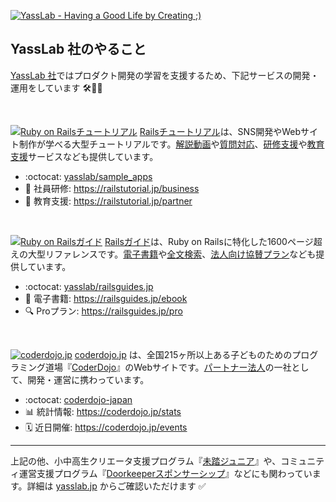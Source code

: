 [![YassLab - Having a Good Life by Creating ;)](https://i.gyazo.com/fadf98b71e1e9c7d1646eaa7c4216dd7.png)](https://yasslab.jp/ja/)

## YassLab 社のやること

[YassLab 社](https://yasslab.jp/ja/)ではプロダクト開発の学習を支援するため、下記サービスの開発・運用をしています 🛠💨✨

<br>

[![Ruby on Railsチュートリアル](https://yasslab.jp/img/header-railstutorial.png)](https://railstutorial.jp/)
[Railsチュートリアル](http://railstutorial.jp/)は、SNS開発やWebサイト制作が学べる大型チュートリアルです。[解説動画](https://railstutorial.jp/screencast)や[質問対応](https://railstutorial.jp/#learn-by)、[研修支援](https://railstutorial.jp/business)や[教育支援](https://railstutorial.jp/partner)サービスなども提供しています。

- :octocat: [yasslab/sample_apps](https://github.com/yasslab/sample_apps)
- :office: 社員研修: https://railstutorial.jp/business
- :school: 教育支援: https://railstutorial.jp/partner

<br>

[![Ruby on Railsガイド](https://yasslab.jp/img/header-railsguides.png)](https://railsguides.jp/)
[Railsガイド](https://railsguides.jp/)は、Ruby on Railsに特化した1600ページ超えの大型リファレンスです。[電子書籍](https://railsguides.jp/ebook)や[全文検索](https://railsguides.jp/pro)、[法人向け協賛プラン](https://railsguides.jp/sponsors)なども提供しています。
- :octocat: [yasslab/railsguides.jp](https://github.com/yasslab/railsguides.jp)
- :open_book: 電子書籍: https://railsguides.jp/ebook
- :mag: Proプラン: https://railsguides.jp/pro

<br>

[![coderdojo.jp](https://yasslab.jp/img/header-coderdojo-japan.png)](https://coderdojo.jp/)
[coderdojo.jp](https://coderdojo.jp/) は、全国215ヶ所以上ある子どものためのプログラミング道場『[CoderDojo](https://coderdojo.jp/)』のWebサイトです。[パートナー法人](https://coderdojo.jp/#partners)の一社として、開発・運営に携わっています。
- :octocat: [coderdojo-japan](https://github.com/coderdojo-japan)
- :bar_chart: 統計情報: https://coderdojo.jp/stats
- :spiral_calendar: 近日開催: https://coderdojo.jp/events

-----

上記の他、小中高生クリエータ支援プログラム『[未踏ジュニア](https://jr.mitou.org/)』や、コミュニティ運営支援プログラム『[Doorkeeperスポンサーシップ](https://yasslab.jp/ja/doorkeeper/)』などにも関わっています。詳細は [yasslab.jp](https://yasslab.jp/ja) からご確認いただけます :white_check_mark: 
